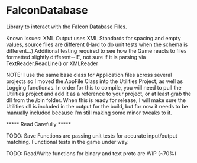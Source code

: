 # FalconDatabase

Library to interact with the Falcon Database Files.

Known Issues: XML Output uses XML Standards for spacing and empty values, source files are different (Hard to do unit tests when the schema is different...) 
Additional testing required to see how the Game reacts to files formatted slightly different--IE, not sure if it is parsing via TextReader.ReadLine() or XMLReader

NOTE: I use the same base class for Application files across several projects so I moved the AppFile Class into the Utilities Project, as well as Logging functionas.
In order for this to compile, you will need to pull the Utilities project and add it as a reference to your project, or at least grab the dll from the /bin folder.
When this is ready for release, I will make sure the Utilities dll is included in the output for the build, but for now it needs to be manually included because I'm still making
some minor tweaks to it.

***** Read Carefully *****

TODO: Save Functions are passing unit tests for accurate input/output matching. Functional tests in the game under way.

TODO: Read/Write functions for binary and text proto are WIP (~70%)
	
